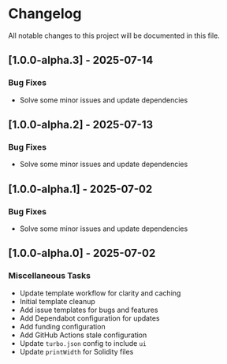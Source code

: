 # Changelog

All notable changes to this project will be documented in this file.

## [1.0.0-alpha.3] - 2025-07-14

### Bug Fixes

- Solve some minor issues and update dependencies

## [1.0.0-alpha.2] - 2025-07-13

### Bug Fixes

- Solve some minor issues and update dependencies

## [1.0.0-alpha.1] - 2025-07-02

### Bug Fixes

- Solve some minor issues and update dependencies

## [1.0.0-alpha.0] - 2025-07-02

### Miscellaneous Tasks

- Update template workflow for clarity and caching
- Initial template cleanup
- Add issue templates for bugs and features
- Add Dependabot configuration for updates
- Add funding configuration
- Add GitHub Actions stale configuration
- Update `turbo.json` config to include `ui`
- Update `printWidth` for Solidity files

<!-- generated by git-cliff -->

